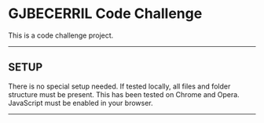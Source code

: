 # GJBECERRIL Code Challenge
This is a code challenge project.

********************************************************************************

## SETUP
There is no special setup needed. If tested locally, all files and folder structure must be present. This has been tested on Chrome and Opera. JavaScript must be enabled in your browser. 
	
********************************************************************************

